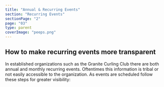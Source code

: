 ```yaml
---
title: "Annual & Recurring Events"
section: "Recurring Events"
sectionPage: "2"
page: "03"
type: parent
coverImage: "peeps.png"
---
```


## How to make recurring events more transparent

In established organizations such as the Granite Curling Club there are both annual and monthly recurring events. Oftentimes this information is tribal or not easily accessible to the organization. As events are scheduled follow these steps for greater visibility:
